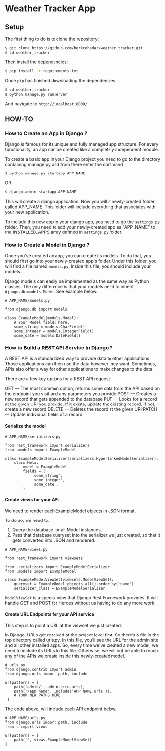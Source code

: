 # Weather Tracker App

## Setup

The first thing to do is to clone the repository:

```sh
$ git clone https://github.com/berkcohadar/weather_tracker.git
$ cd weather_tracker
```

Then install the dependencies:

```sh
$ pip install -r requirements.txt
```

Once `pip` has finished downloading the dependencies:
```sh
$ cd weather_tracker
$ python manage.py runserver
```
And navigate to `http://localhost:8000/`.

## HOW-TO

### How to Create an App in Django ?

Django is famous for its unique and fully managed app structure. For every functionality, an app can be created like a completely independent module.

To create a basic app in your Django project you need to go to the directory containing manage.py and from there enter the command

```sh
$ python manage.py startapp APP_NAME
```
OR
```sh
$ django-admin startapp APP_NAME
```

This will create a django application. Now you will a newly-created folder called APP_NAME. This folder will include everything that associates with your new application.

To include this new app in your django app, you need to go the `settings.py` folder. Then, you need to add your newly-created app as "APP_NAME" to the INSTALLED_APPS array defined in `settings.py` folder.

### How to Create a Model in Django ?

Once you've created an app, you can create its models. To do that, you should first go into your newly-created app's folder. Under this folder, you will find a file named `models.py`. Inside this file, you should include your models.

Django models can easily be implemented as the same way as Python classes. The only difference is that your models need to inherit `django.db.models.Model`. See example below.

```
# APP_NAME/models.py

from django.db import models

class ExampleModel(models.Model):
    # Your Model fields here.
    some_string = models.CharField()
    some_integer = models.IntegerField()
    some_date = models.DateField()

```

### How to Build a REST API Service in Django ?

A REST API is a standardized way to provide data to other applications. Those applications can then use the data however they want. Sometimes, APIs also offer a way for other applications to make changes to the data.

There are a few key options for a REST API request:

GET — The most common option, returns some data from the API based on the endpoint you visit and any parameters you provide
POST — Creates a new record that gets appended to the database
PUT — Looks for a record at the given URI you provide. If it exists, update the existing record. If not, create a new record
DELETE — Deletes the record at the given URI
PATCH — Update individual fields of a record

#### Serialize the model

```
# APP_NAME/serializers.py

from rest_framework import serializers
from .models import ExampleModel

class ExampleModelSerializer(serializers.HyperlinkedModelSerializer):
    class Meta:
        model = ExampleModel
        fields = (
            'some_string',
            'some_integer',
            'some_date',
        )

```

#### Create views for your API

We need to render each ExampleModel objects in JSON format.

To do so, we need to:

1. Query the database for all Model instances.
2. Pass that database queryset into the serializer we just created, so that it gets converted into JSON and rendered.

```
# APP_NAME/views.py

from rest_framework import viewsets

from .serializers import ExampleModelSerializer
from .models import ExampleModel

class ExampleModelViewSet(viewsets.ModelViewSet):
    queryset = ExampleModel.objects.all().order_by('name')
    serializer_class = ExampleModelSerializer

```

`ModelViewSet` is a special view that Django Rest Framework provides. It will handle GET and POST for Heroes without us having to do any more work.


#### Create URL Endpoints for your API service
This step is to point a URL at the viewset we just created.

In Django, URLs get resolved at the project level first. So there’s a file in the top directory called urls.py. In this file, you’ll see the URL for the admin site and all other installed apps. So, every time we've created a new model, we need to include its URLs to this file. Otherwise, we will not be able to reach any of the APIs we create inside this newly-created model.

```
# urls.py
from django.contrib import admin
from django.urls import path, include

urlpatterns = [
    path('admin/', admin.site.urls),
    path('/app_name', include('APP_NAME.urls')),
    # YOUR NEW PATHS HERE
 ]
```

The code above, will include each API endpoint below.

```
# APP_NAME/urls.py
from django.urls import path, include
from . import views

urlpatterns = [
    path('', views.ExampleModelViewSet)
]
```